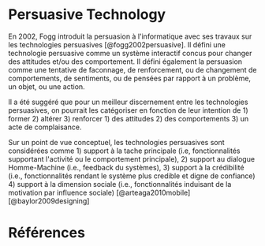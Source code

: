 # Persuasive Technology 

En 2002, Fogg introduit la persuasion à l'informatique avec ses travaux sur les technologies persuasives [@fogg2002persuasive]. Il défini une technologie persuasive comme un système interactif concus pour changer des attitudes et/ou des comportement. Il défini également la persuasion comme une tentative de faconnage, de renforcement, ou de changement de comportements, de sentiments, ou de pensées par rapport à un problème, un objet, ou une action.

Il a été suggéré que pour un meilleur discernement entre les technologies persuasives, on pourrait les catégoriser en fonction de leur intention de 1) former 2) altérer 3) renforcer  1) des attitudes 2) des comportements 3) un acte de complaisance.

Sur un point de vue conceptuel, les technologies persuasives sont considérées comme 1) support à la tache principale (i.e, fonctionnalités supportant l'activité ou le comportement principale), 2) support au dialogue Homme-Machine (i.e., feedback du systèmes), 3) support à la crédibilité (i.e., fonctionnalités rendant le système plus credible et digne de confiance) 4) support à la dimension sociale (i.e., fonctionnalités induisant de la motivation par influence sociale) [@arteaga2010mobile][@baylor2009designing]

# Références 